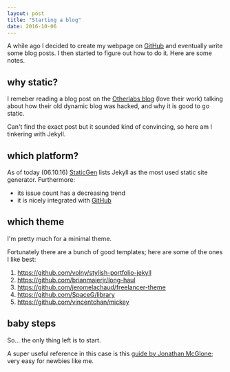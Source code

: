 ```yaml
---
layout: post
title: "Starting a blog"
date: 2016-10-06
---
```


A while ago I decided to create my webpage on [GitHub](https://github.com) and eventually write some blog posts. 
I then started to figure out how to do it. Here are some notes.

## why static?

I remeber reading a blog post on the [Otherlabs blog](https://otherlab.com/blog) (love their work) talking about how their old dynamic blog was hacked, and why it is good to go static.

Can't find the exact post but it sounded kind of convincing, so here am I tinkering with Jekyll.

## which platform?

As of today (06.10.16) [StaticGen](https://www.staticgen.com/) lists Jekyll as the most used static site generator.
Furthermore:
* its issue count has a decreasing trend
* it is nicely integrated with [GitHub](https://github.io)

## which theme
I'm pretty much for a minimal theme.

Fortunately there are a bunch of good templates; here are some of the ones I like best:

1. https://github.com/volny/stylish-portfolio-jekyll
2. https://github.com/brianmaierjr/long-haul
3. https://github.com/jeromelachaud/freelancer-theme
4. https://github.com/SpaceG/library
5. https://github.com/vincentchan/mickey

## baby steps

So... the only thing left is to start.

A super useful reference in this case is this [guide by Jonathan McGlone](http://jmcglone.com/guides/github-pages/); very easy for newbies like me.
